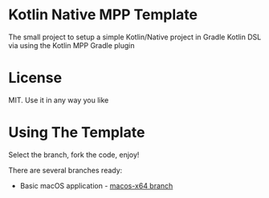 Kotlin Native MPP Template
==========================

The small project to setup a simple Kotlin/Native project
in Gradle Kotlin DSL via using the Kotlin MPP Gradle plugin


License
=======

MIT. Use it in any way you like

Using The Template
===================

Select the branch, fork the code, enjoy!

There are several branches ready:
- Basic macOS application - [macos-x64 branch](https://github.com/jonnyzzz/kotlin-native-mpp-template/tree/macos-x64)


